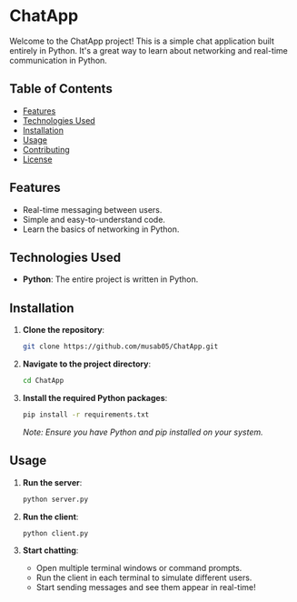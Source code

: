 # ChatApp

Welcome to the ChatApp project! This is a simple chat application built entirely in Python. It's a great way to learn about networking and real-time communication in Python.

## Table of Contents

- [Features](#features)
- [Technologies Used](#technologies-used)
- [Installation](#installation)
- [Usage](#usage)
- [Contributing](#contributing)
- [License](#license)

## Features

- Real-time messaging between users.
- Simple and easy-to-understand code.
- Learn the basics of networking in Python.

## Technologies Used

- **Python**: The entire project is written in Python.

## Installation

1. **Clone the repository**:
    ```sh
    git clone https://github.com/musab05/ChatApp.git
    ```

2. **Navigate to the project directory**:
    ```sh
    cd ChatApp
    ```

3. **Install the required Python packages**:
    ```sh
    pip install -r requirements.txt
    ```
   *Note: Ensure you have Python and pip installed on your system.*

## Usage

1. **Run the server**:
    ```sh
    python server.py
    ```

2. **Run the client**:
    ```sh
    python client.py
    ```

3. **Start chatting**:
    - Open multiple terminal windows or command prompts.
    - Run the client in each terminal to simulate different users.
    - Start sending messages and see them appear in real-time!
